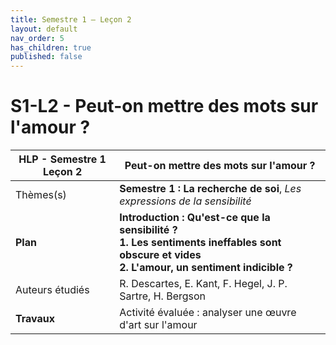 ```yaml
---
title: Semestre 1 – Leçon 2
layout: default
nav_order: 5
has_children: true
published: false
---
```

# S1-L2 - Peut-on mettre des mots sur l'amour ? 

| HLP - Semestre 1 Leçon 2       | Peut-on mettre des mots sur l'amour ?                                  |
| ----------------------------- | ------------------------------------------------------------ |
| Thèmes(s)                     | **Semestre 1 : La recherche de soi**, *Les expressions de la sensibilité*  |
| **Plan**                      | **Introduction : Qu'est-ce que la sensibilité ?<br />1. Les sentiments ineffables sont obscure et vides<br />2. L'amour, un sentiment indicible ?** |
| Auteurs étudiés               | R. Descartes, E. Kant, F. Hegel, J. P. Sartre, H. Bergson |
| **Travaux** | Activité évaluée : analyser une œuvre d'art sur l'amour |